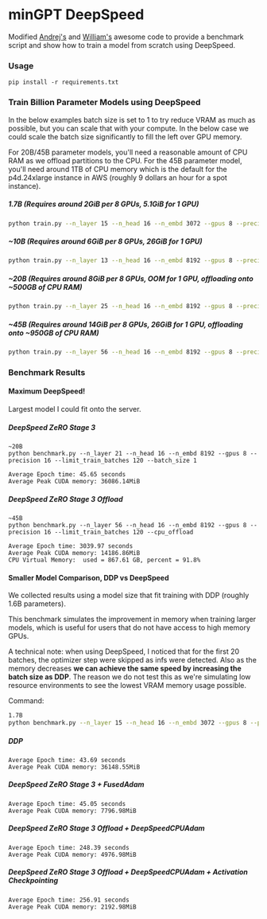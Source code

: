 # minGPT DeepSpeed

Modified [Andrej's](https://github.com/karpathy/minGPT) and [William's](https://github.com/williamFalcon/minGPT) awesome code to provide a benchmark script and show how to train a model from scratch using DeepSpeed.

### Usage

```
pip install -r requirements.txt
```

### Train Billion Parameter Models using DeepSpeed

In the below examples batch size is set to 1 to try reduce VRAM as much as possible, but you can scale that with your compute. In the below case we could scale the batch size significantly to fill the left over GPU memory.

For 20B/45B parameter models, you'll need a reasonable amount of CPU RAM as we offload partitions to the CPU. For the 45B parameter model, you'll need around 1TB of CPU memory which is the default for the p4d.24xlarge instance in AWS (roughly 9 dollars an hour for a spot instance).

##### 1.7B (Requires around 2GiB per 8 GPUs, 5.1GiB for 1 GPU)
```bash
python train.py --n_layer 15 --n_head 16 --n_embd 3072 --gpus 8 --precision 16 --batch_size 1
```

##### ~10B (Requires around 6GiB per 8 GPUs, 26GiB for 1 GPU)
```bash
python train.py --n_layer 13 --n_head 16 --n_embd 8192 --gpus 8 --precision 16 --batch_size 1
```

##### ~20B (Requires around 8GiB per 8 GPUs, OOM for 1 GPU, offloading onto ~500GB of CPU RAM)
```bash
python train.py --n_layer 25 --n_head 16 --n_embd 8192 --gpus 8 --precision 16 --batch_size 1
```

##### ~45B (Requires around 14GiB per 8 GPUs, 26GiB for 1 GPU, offloading onto ~950GB of CPU RAM)
```bash
python train.py --n_layer 56 --n_head 16 --n_embd 8192 --gpus 8 --precision 16 --batch_size 1
```

### Benchmark Results

#### Maximum DeepSpeed!

Largest model I could fit onto the server. 

##### DeepSpeed ZeRO Stage 3

```
~20B
python benchmark.py --n_layer 21 --n_head 16 --n_embd 8192 --gpus 8 --precision 16 --limit_train_batches 120 --batch_size 1

Average Epoch time: 45.65 seconds
Average Peak CUDA memory: 36086.14MiB
```

##### DeepSpeed ZeRO Stage 3 Offload

```
~45B
python benchmark.py --n_layer 56 --n_head 16 --n_embd 8192 --gpus 8 --precision 16 --limit_train_batches 120 --cpu_offload

Average Epoch time: 3039.97 seconds
Average Peak CUDA memory: 14186.86MiB
CPU Virtual Memory:  used = 867.61 GB, percent = 91.8%
```

#### Smaller Model Comparison, DDP vs DeepSpeed

We collected results using a model size that fit training with DDP (roughly 1.6B parameters). 

This benchmark simulates the improvement in memory when training larger models, which is useful for users that do not have access to high memory GPUs.

A technical note: when using DeepSpeed, I noticed that for the first 20 batches, the optimizer step were skipped as infs were detected. 
Also as the memory decreases **we can achieve the same speed by increasing the batch size as DDP**. The reason we do not test this as we're simulating low resource environments to see the lowest VRAM memory usage possible. 

Command:
```bash
1.7B
python benchmark.py --n_layer 15 --n_head 16 --n_embd 3072 --gpus 8 --precision 16 --limit_train_batches 128 --batch_size 1
```

##### DDP
```
Average Epoch time: 43.69 seconds
Average Peak CUDA memory: 36148.55MiB
```

##### DeepSpeed ZeRO Stage 3 + FusedAdam
```
Average Epoch time: 45.05 seconds
Average Peak CUDA memory: 7796.98MiB
```

##### DeepSpeed ZeRO Stage 3 Offload + DeepSpeedCPUAdam
```
Average Epoch time: 248.39 seconds
Average Peak CUDA memory: 4976.98MiB
```

##### DeepSpeed ZeRO Stage 3 Offload + DeepSpeedCPUAdam + Activation Checkpointing
```
Average Epoch time: 256.91 seconds
Average Peak CUDA memory: 2192.98MiB
```
